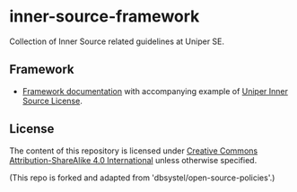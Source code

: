 # inner-source-framework


Collection of Inner Source related guidelines at Uniper SE.

## Framework

* [Framework documentation](Uniper-Inner-Source-Framework.md) with accompanying example of [Uniper Inner Source License](Uniper-Inner-Source-License.md).

## License

The content of this repository is licensed under [Creative Commons Attribution-ShareAlike 4.0 International](LICENSE) unless otherwise specified.

(This repo is forked and adapted from 'dbsystel/open-source-policies'.)